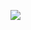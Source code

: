 <p align='left'>
  <img src=https://www.jtgtravel.com/wp-content/uploads/2021/12/indian-food-2021-10-21-04-03-18-utc.jpg/>
</p>
